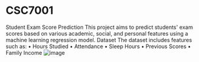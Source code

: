 # CSC7001


Student Exam Score Prediction 
This project aims to predict students' exam scores based on various academic, social, and personal features using a machine learning regression model.
Dataset
The dataset includes features such as:
•	Hours Studied
•	Attendance
•	Sleep Hours
•	Previous Scores
•	Family Income
![image](https://github.com/user-attachments/assets/cda8caa6-aca9-4392-b024-be2f6ed43fe4)
